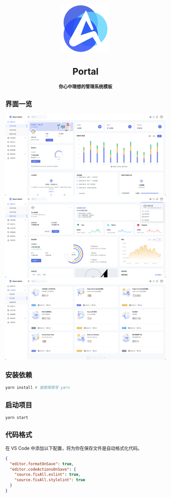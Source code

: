 <div align="center">

<img width="150" src="./img/logo.png">

# Portal

**你心中理想的管理系统模板**

</div>

## 界面一览

![](./img/screenshoot1.png)
![](./img/screenshoot2.png)
![](./img/screenshoot3.png)

## 安装依赖

```bash
yarn install # 或使用简写 yarn
```

## 启动项目

```bash
yarn start
```

## 代码格式

在 VS Code 中添加以下配置，将为你在保存文件是自动格式化代码。

```json
{
  "editor.formatOnSave": true,
  "editor.codeActionsOnSave": {
    "source.fixAll.eslint": true,
    "source.fixAll.stylelint": true
  }
}
```
